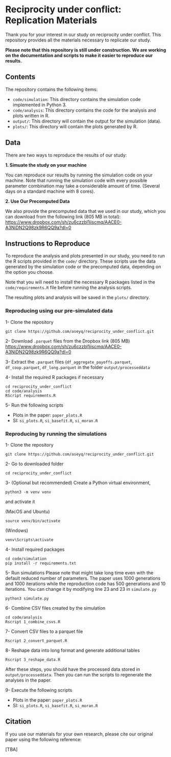 # Reciprocity under conflict: Replication Materials

Thank you for your interest in our study on reciprocity under conflict. This repository provides all the materials necessary to replicate our study.

**Please note that this repository is still under construction. We are working on the documentation and scripts to make it easier to reproduce our results.**

## Contents

The repository contains the following items:

- `code/simulation`: This directory contains the simulation code implemented in Python 3.
- `code/analysis`: This directory contains the code for the analysis and plots written in R.
- `output/`: This directory will contain the output for the simulation (data). 
- `plots/`: This directory will contain the plots generated by R.

## Data

There are two ways to reproduce the results of our study:

**1. Simuate the study on your machine**

You can reproduce our results by running the simulation code on your machine. Note that running the simulation code with every possible parameter combination may take a considerable amount of time. (Several days on a standard machine with 8 cores). 

**2. Use Our Precomputed Data**

We also provide the precomputed data that we used in our study, which you can download from the following link (805 MB in total): https://www.dropbox.com/sh/zu6czzbl1jiscmq/AACE0-A3NiDN2Q98zk9R6QQ9a?dl=0

## Instructions to Reproduce

To reproduce the analysis and plots presented in our study, you need to run the R scripts provided in the `code/` directory. These scripts use the data generated by the simulation code or the precomputed data, depending on the option you choose.

Note that you will need to install the necessary R packages listed in the `code/requirements.R` file before running the analysis scripts. 

The resulting plots and analysis will be saved in the `plots/` directory.

### Reproducing using our pre-simulated data
1- Clone the repository 
```
git clone https://github.com/aseyq/reciprocity_under_conflict.git
```

2- Download `.parquet` files from the Dropbox link (805 MB)
https://www.dropbox.com/sh/zu6czzbl1jiscmq/AACE0-A3NiDN2Q98zk9R6QQ9a?dl=0

3- Extract the `.parquet` files (`df_aggregate_payoffs.parquet`, `df_coop.parquet`, `df_long.parquet` in the folder `output/processeddata`

4- Install the required R packages if necessary
```
cd reciprocity_under_conflict
cd code/analysis
RScript requirements.R
```
5- Run the following scripts
  - Plots in the paper: `paper_plots.R`
  - SI: `si_plots.R`, `si_basefit.R`, `si_moran.R`

### Reproducing by running the simulations
1- Clone the repository 
```
git clone https://github.com/aseyq/reciprocity_under_conflict.git
```
2- Go to downloaded folder
```
cd reciprocity_under_conflict
```
3- (Optional but recommended) Create a Python virtual environment,
```
python3 -m venv venv
```
and activate it

(MacOS and Ubuntu)
```
source venv/bin/activate
```

(Windows)
```
venv\Scripts\activate
```
4- Install required packages

```
cd code/simulation
pip install -r requirements.txt
```

5- Run simulations 
Please note that might take long time even with the default reduced number of parameters. The paper uses 1000 generations and 1000 iterations while the reproduction code has 500 generations and 10 iterations. You can change it by modifying line 23 and 23 in `simulate.py`
```
python3 simulate.py
```

6- Combine CSV files created by the simulation

```
cd code/analysis
Rscript 1_combine_csvs.R
```

7- Convert CSV files to a parquet file
```
Rscript 2_convert_parquet.R
```

8- Reshape data into long format and generate additional tables
```
Rscript 3_reshape_data.R
```

After these steps, you should have the processed data stored in `output/processeddata`. Then you can run the scripts to regenerate the analyses in the paper.

9- Execute the following scripts
  - Plots in the paper: `paper_plots.R`
  - SI: `si_plots.R`, `si_basefit.R`, `si_moran.R`


## Citation

If you use our materials for your own research, please cite our original paper using the following reference:

[TBA] 


